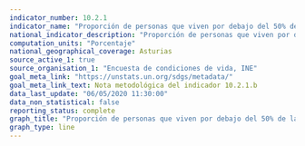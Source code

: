 ```yaml
---
indicator_number: 10.2.1
indicator_name: "Proporción de personas que viven por debajo del 50% de la mediana de los ingresos, considerando la mediana autonómica"
national_indicator_description: "Proporción de personas que viven por debajo del 50% de la mediana de los ingresos, considerando la mediana autonómica"
computation_units: "Porcentaje"
national_geographical_coverage: Asturias
source_active_1: true
source_organisation_1: "Encuesta de condiciones de vida, INE"
goal_meta_link: "https://unstats.un.org/sdgs/metadata/"
goal_meta_link_text: Nota metodológica del indicador 10.2.1.b
data_last_update: "06/05/2020 11:30:00"
data_non_statistical: false
reporting_status: complete
graph_title: "Proporción de personas que viven por debajo del 50% de la mediana de los ingresos, considerando la mediana autonómica"
graph_type: line
---
```

